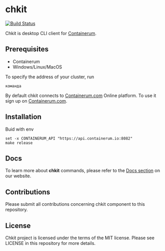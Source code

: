 # chkit
[![Build Status](https://travis-ci.org/containerum/chkit.svg?branch=master)](https://travis-ci.org/containerum/chkit)

Chkit is desktop CLI client for [Containerum](https://github.com/containerum/containerum).

## Prerequisites
* Containerum
* Windows/Linux/MacOS

To specify the address of your cluster, run
```
команда
```

By default chkit connects to [Containerum.com](https://containerum.com) Online platform. To use it sign up on [Containerum.com](https://containerum.com).

## Installation

Buid with env
```fish
set -x CONTAINERUM_API "https://api.containerum.io:8082"
make release
```

## Docs
To learn more about **chkit** commands, please refer to the [Docs section](https://docs.containerum.com/docs/about/) on our website.

## Contributions
Please submit all contributions concerning chkit component to this repository.

## License
Chkit project is licensed under the terms of the MIT license. Please see LICENSE in this repository for more details. 



